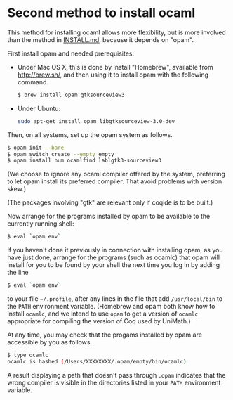 # Second method to install ocaml

This method for installing ocaml allows more flexibility, but is more involved
than the method in [INSTALL.md](./INSTALL.md), because it depends on "opam".

First install opam and needed prerequisites:

- Under Mac OS X, this is done by install "Homebrew", available from http://brew.sh/, and
  then using it to install opam with the following command.
  ```bash
  $ brew install opam gtksourceview3
  ```

- Under Ubuntu:
  ```bash
  sudo apt-get install opam libgtksourceview-3.0-dev
  ```

Then, on all systems, set up the opam system as follows.

```bash
$ opam init --bare
$ opam switch create --empty empty
$ opam install num ocamlfind lablgtk3-sourceview3
```

(We choose to ignore any ocaml compiler offered by the system, preferring to
let opam install its preferred compiler.  That avoid problems with version
skew.)

(The packages involving "gtk" are relevant only if coqide is to be built.)

Now arrange for the programs installed by opam to be available to the currently
running shell:

```bash
$ eval `opam env`
```

If you haven't done it previously in connection with installing opam, as you
have just done, arrange for the programs (such as ocamlc) that opam will
install for you to be found by your shell the next time you log in by adding
the line

```bash
$ eval `opam env`
```

to your file `~/.profile`, after any lines in the file that add
`/usr/local/bin` to the `PATH` environment variable.  (Homebrew and opam both
know how to install `ocamlc`, and we intend to use `opam` to get a version of
`ocamlc` appropriate for compiling the version of Coq used by UniMath.)

At any time, you may check that the progams installed by opam are accessible by
you as follows.

```bash
$ type ocamlc
ocamlc is hashed (/Users/XXXXXXXX/.opam/empty/bin/ocamlc)
```

A result displaying a path that doesn't pass through `.opam` indicates that the
wrong compiler is visible in the directories listed in your `PATH` environment
variable.
